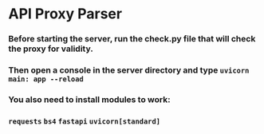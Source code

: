 # API Proxy Parser

### Before starting the server, run the check.py file that will check the proxy for validity.

### Then open a console in the server directory and type ``uvicorn main: app --reload``

### You also need to install modules to work:

### ``requests`` ``bs4`` ``fastapi`` ``uvicorn[standard]``
